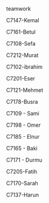 teamwork

C7147-Kemal

C7161-Betul

C7108-Sefa

C7212-Murat

C7102-ibrahim

C7201-Eser

C7121-Mehmet

C7178-Busra

C7109 - Sami

C7198 - Omer

C7185 - Elnur

C7165 - Baki

C7171 - Durmu

C7205-Fatih

C7170-Sarah

C7137-Harun

